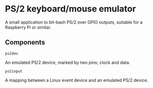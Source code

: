 PS/2 keyboard/mouse emulator
====

A small application to bit-bash PS/2 over GPIO outputs, suitable for a Raspberry Pi or similar.


Components
----------

`ps2dev`

An emulated PS/2 device, marked by two pins; clock and data.

`ps2input`

A mapping between a Linux event device and an emulated PS/2 device.
